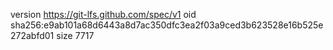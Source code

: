 version https://git-lfs.github.com/spec/v1
oid sha256:e9ab101a68d6443a8d7ac350dfc3ea2f03a9ced3b623528e16b525e272abfd01
size 7717
